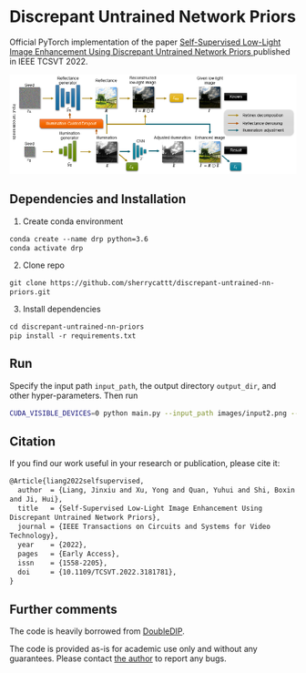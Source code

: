# Discrepant Untrained Network Priors

Official PyTorch implementation of the
paper [Self-Supervised Low-Light Image Enhancement Using Discrepant Untrained Network Priors
](https://ieeexplore.ieee.org/document/9792425/) published in IEEE TCSVT 2022.


![Framework](./figs/framework.png)


## Dependencies and Installation


1. Create conda environment

```
conda create --name drp python=3.6
conda activate drp
```

2. Clone repo

```
git clone https://github.com/sherrycattt/discrepant-untrained-nn-priors.git
```
3. Install dependencies

```
cd discrepant-untrained-nn-priors
pip install -r requirements.txt
```

## Run

Specify the input path ```input_path```, the output directory ```output_dir```, and other hyper-parameters. Then run

```bash
CUDA_VISIBLE_DEVICES=0 python main.py --input_path images/input2.png --output_dir output --num_iter 15000 --show_every 1000 --drop_tau 0.1  
```

## Citation

If you find our work useful in your research or publication, please cite it:

```
@Article{liang2022selfsupervised,
  author  = {Liang, Jinxiu and Xu, Yong and Quan, Yuhui and Shi, Boxin and Ji, Hui},
  title   = {Self-Supervised Low-Light Image Enhancement Using Discrepant Untrained Network Priors},
  journal = {IEEE Transactions on Circuits and Systems for Video Technology},
  year    = {2022},
  pages   = {Early Access},
  issn    = {1558-2205},
  doi     = {10.1109/TCSVT.2022.3181781},
}
```

## Further comments

The code is heavily borrowed from [DoubleDIP](https://github.com/yossigandelsman/DoubleDIP).

The code is provided as-is for academic use only and without any guarantees. Please
contact [the author](mailto:cssherryliang@gmail.com) to report any bugs. 
